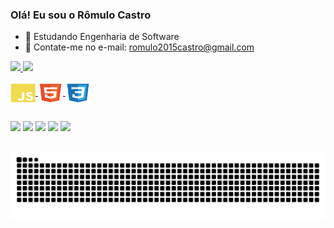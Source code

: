 ### Olá! Eu sou o Rômulo Castro<div>
 
- 🌱 Estudando Engenharia de Software
- 👯 Contate-me no e-mail: romulo2015castro@gmail.com

<div>
  <a href="https://github.com/Romulo-Castro">
  <img height="180em" src="https://github-readme-stats.vercel.app/api?username=Romulo-Castro&show_icons=true&theme=light&include_all_commits=true&count_private=true"/>
  <img height="180em" src="https://github-readme-stats.vercel.app/api/top-langs/?username=Romulo-Castro&layout=compact&langs_count=7&theme=light"/>
</div>
 
<div style="display: inline_block"><br>
  
  <img align="center" alt="Romulo-Js" height="30" width="40" src="https://raw.githubusercontent.com/devicons/devicon/master/icons/javascript/javascript-plain.svg">
  <img align="center" alt="Romulo-HTML" height="30" width="40" src="https://raw.githubusercontent.com/devicons/devicon/master/icons/html5/html5-original.svg">
  <img align="center" alt="Romulo-CSS" height="30" width="40" src="https://raw.githubusercontent.com/devicons/devicon/master/icons/css3/css3-original.svg">

    
##
  
<div>

  <a href="https://www.instagram.com/r0mul0_castr0/" target="_blank"><img src="https://img.shields.io/badge/-Instagram-%23E4405F?style=for-the-badge&logo=instagram&logoColor=white" target="_blank"></a>
 <a href="https://discord.gg/mrkFskyw" target="_blank"><img src="https://img.shields.io/badge/Discord-7289DA?style=for-the-badge&logo=discord&logoColor=white" target="_blank"></a> 
  <a href = "mailto:romulo2015castro@gmail.com"><img src="https://img.shields.io/badge/-Gmail-%23333?style=for-the-badge&logo=gmail&logoColor=white" target="_blank"></a>
  <a href="https://www.linkedin.com/in/r%C3%B4mulo-castro-3451941b5" target="_blank"><img src="https://img.shields.io/badge/-LinkedIn-%230077B5?style=for-the-badge&logo=linkedin&logoColor=white" target="_blank"></a>
  <a href="https://api.whatsapp.com/send?phone=5562982891604" target="_blank"><img src="https://img.shields.io/badge/WhatsApp-25D366?style=for-the-badge&logo=whatsapp&logoColor=white" target="_blank"></a>
 
##

![Snake animation](https://github.com/Romulo-Castro/Romulo-Castro/blob/output/github-contribution-grid-snake.svg)

